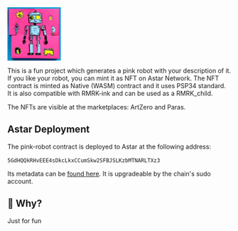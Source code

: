 <img src="./frontend/src/pink-logo.jpeg" alt="pink-robot" align="center" height="120" />

<br clear="both"/>



This is a fun project which generates a pink robot with your description of it. If you like your robot, you can mint it as NFT on Astar Network. The NFT contract is minted as Native (WASM) contract and it uses PSP34 standard. It is also compatible with RMRK-ink and can be used as a RMRK_child.

The NFTs are visible at the marketplaces: ArtZero and Paras.
## Astar Deployment

The pink-robot contract is deployed to Astar at the following address:
```
5GdHQQkRHvEEE4sDkcLkxCCumSkw2SFBJSLKzbMTNARLTXz3
```
Its metadata can be [found here](./frontend/src/metadata.json). It is upgradeable by the
chain's sudo account.

## 🤔 Why?

Just for fun
